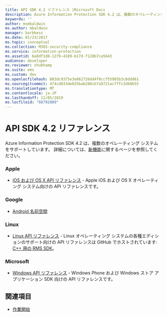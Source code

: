 ```yaml
---
title: API SDK 4.2 リファレンス |Microsoft Docs
description: Azure Information Protection SDK 4.2 は、複数のオペレーティング システムをサポートしています。 これには、Android、iOS、OS X、Linux、Windows Phone、Windows ストアが含まれます。
keywords: ''
author: msmbaldwin
ms.author: mbaldwin
manager: barbkess
ms.date: 01/23/2017
ms.topic: conceptual
ms.collection: M365-security-compliance
ms.service: information-protection
ms.assetid: 6a8df1d8-1279-4189-b17d-f128b7ca5643
audience: developer
ms.reviewer: shubhamp
ms.suite: ems
ms.custom: dev
ms.openlocfilehash: 883dc9375e3e862726dd4f0ccf55985b3c8ddd61
ms.sourcegitcommit: 474cd033de025bab280cb7a9721ac7ffc2d60b55
ms.translationtype: MT
ms.contentlocale: ja-JP
ms.lasthandoff: 12/05/2019
ms.locfileid: "68792809"
---
```

# <a name="api-sdk-42-reference"></a>API SDK 4.2 リファレンス

Azure Information Protection SDK 4.2 は、複数のオペレーティング システムをサポートしています。 詳細については、[新機能](release-notes.md)に関するページを参照してください。

### <a name="apple"></a>Apple
- [iOS および OS X API リファレンス](https://msdn.microsoft.com/library/dn758306.aspx) - Apple iOS および OS X オペレーティング システム向けの API リファレンスです。

### <a name="google"></a>Google
- [Android 名前空間](https://msdn.microsoft.com/library/dn758245.aspx)

### <a name="linux"></a>Linux
- [Linux API リファレンス](linux-c-api-reference.md) - Linux オペレーティング システムの各種エディションのサポート向けの API リファレンスは GitHub でホストされています: [C++ 用の RMS SDK](https://azuread.github.io/rms-sdk-for-cpp/annotated.html)。

### <a name="microsoft"></a>Microsoft
- [Windows API リファレンス](https://msdn.microsoft.com/library/dn891914.aspx) - Windows Phone および Windows ストア アプリケーション SDK 向けの API リファレンスです。

## <a name="related-topics"></a>関連項目

* [作業開始](get-started.md)
